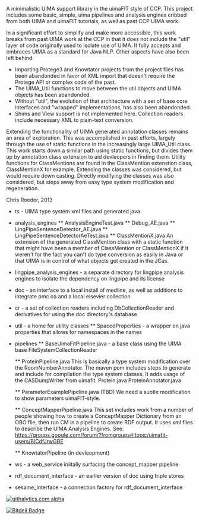 A minimalistic UIMA support library in the uimaFIT style of CCP. This project
includes some basic, simple, uima pipelines and analysis engines cribbed from
both UIMA and uimaFIT tutorials, as well as past CCP UIMA work. 

In a significant effort to simplify and make more accessible, this work 
breaks from past UIMA work at the CCP in that it does not include the
"util" layer of code originally used to isolate use of  UIMA. It fully
accepts and embraces UIMA as a standard for Java NLP. Other aspects
have also been left behind:
 * Importing Protege3 and Knowtator projects from the project files
   has been abandonded in favor of XML import that doesn't require
   the Protege API or complex code of the past.
 * The  UIMA_Util functions to move between the util objects and UIMA 
   objects has been abandonded. 
 * Without "util", the evolution of that architecture with a set of 
   base core interfaces and "wrapped" implementations, has also been 
   abandonded.
 * Shims and View support is not implemented here. Collection readers
   include necessary XML to plain-text conversion.

Extending the functionality of UIMA generated annotation classes 
remains an area of exploration. This was accomplished in past efforts,
largely through the use of static functions in the increasingly large 
UIMA_Util class. This work starts down a similar path using static
functions, but divides them up by annotation class extension to aid
devleopers in finding them. Utility functions for ClassMentions are
found in the ClassMention extenstion class, ClassMentionX for example.
Extending the classes was considered, but would require down casting.
Directly modifying the classes was also considered, but steps away
from easy type system modification and regeneration.

Chris Roeder, 2013

* ts - UIMA type system xml files and generated java

* analysis_engines
	** AnalysisEngineTest.java
	** Debug_AE.java
	** LingPipeSentenceDetector_AE.java
	** LingPipeSentenceDetectorAeTest.java
	** ClassMentionX.java
		An extension of the generated ClassMention class with a static function
		that might have been a member of ClassMention or ClassMentionX if it
		weren't for the fact you can't do type conversion as easily in Java
		or that UIMA is in control of what objects get created in the JCas.

* lingpipe_analysis_engines - a separate directory for lingpipe analysis engines to isolate the dependency on lingpipe and its license


* doc - an interface to a local install of medline, as well as additions to
	integrate pmc oa and a local elsevier  collection

* cr - a set of collection readers including DbCollectionReader and derivatives
	for using the doc directory's database

* util - a home for  utility classes
	** SpacedProperties - a wrapper on java properties that allows for namespaces in the names

* pipelines
	** BaseUimaFitPipeline.java - a base class using the UIMA base FileSystemCollectionReader

	** ProteinPipeline.java
		This is basically a type system modification over the RoomNumberAnnotator.
		The maven pom includes steps to generate and include for compilation the type system classes.
		It adds usage of the CASDumpWriter from uimafit.
		Protein.java
		ProteinAnnotator.java

	** ParameterExamplePipeline.java (TBD)
		We need a subtle modification to show parameters uimaFIT-style.

	** ConceptMapperPipeline.java 
		This set includes work from a number of people showing how to create a ConceptMapper
		Dictionary from an OBO file, then run CM in a pipeline to create RDF output.
		It uses xml files to describe the UIMA Analysis Engines.
		See: https://groups.google.com/forum/?fromgroups#!topic/uimafit-users/BiCdfJrwGBE

	** KnowtatorPipeline (in devleopment)

 
* ws - a web_service iniitally surfacing the concept_mapper pipeline

* rdf_document_interface - an earlier version of doc using triple stores

* sesame_interface - a connection factory for rdf_document_interface

[![githalytics.com alpha](https://cruel-carlota.pagodabox.com/51326b276ac97a08eefd1f7b010eea0e "githalytics.com")](http://githalytics.com/croeder/uima_sample)


[![Bitdeli Badge](https://d2weczhvl823v0.cloudfront.net/croeder/uima_sample/trend.png)](https://bitdeli.com/free "Bitdeli Badge")

